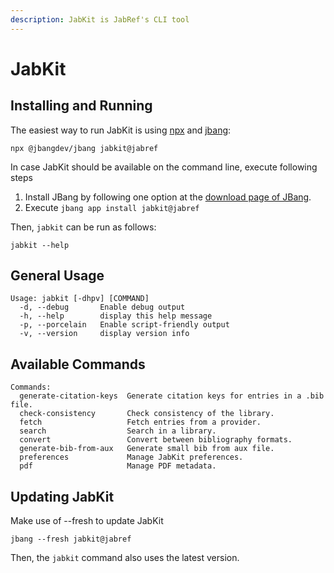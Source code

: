 ```yaml
---
description: JabKit is JabRef's CLI tool
---
```


# JabKit

## Installing and Running

The easiest way to run JabKit is using [npx](https://docs.npmjs.com/cli/v8/commands/npx) and [jbang](https://www.jbang.dev/):

```
npx @jbangdev/jbang jabkit@jabref
```

In case JabKit should be available on the command line, execute following steps

1. Install JBang by following one option at the [download page of JBang](https://www.jbang.dev/download/).
2. Execute `jbang app install jabkit@jabref`

Then, `jabkit` can be run as follows:

```
jabkit --help
```

## General Usage

```
Usage: jabkit [-dhpv] [COMMAND]
  -d, --debug       Enable debug output
  -h, --help        display this help message
  -p, --porcelain   Enable script-friendly output
  -v, --version     display version info
```

## Available Commands

```
Commands:
  generate-citation-keys  Generate citation keys for entries in a .bib file.
  check-consistency       Check consistency of the library.
  fetch                   Fetch entries from a provider.
  search                  Search in a library.
  convert                 Convert between bibliography formats.
  generate-bib-from-aux   Generate small bib from aux file.
  preferences             Manage JabKit preferences.
  pdf                     Manage PDF metadata.
```

## Updating JabKit

Make use of --fresh to update JabKit

`jbang --fresh jabkit@jabref`

Then, the `jabkit` command also uses the latest version.
